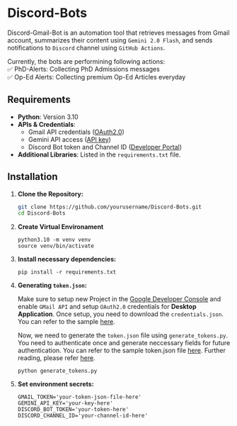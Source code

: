 # Discord-Bots

Discord-Gmail-Bot is an automation tool that retrieves messages from Gmail account, summarizes their content using `Gemini 2.0 Flash`, and sends notifications to `Discord` channel using `GitHub Actions`.

Currently, the bots are performining following actions:  
✅ PhD-Alerts: Collecting PhD Admissions messages  
✅ Op-Ed Alerts: Collecting premium Op-Ed Articles everyday 

## Requirements

- **Python**: Version 3.10
- **APIs & Credentials**:
  - Gmail API credentials ([OAuth2.0](https://console.cloud.google.com/apis/credentials/consent))
  - Gemini API access ([API key](https://ai.google.dev/gemini-api/docs/api-key))
  - Discord Bot token and Channel ID ([Developer Portal](https://discord.com/developers/docs/intro))
- **Additional Libraries**: Listed in the `requirements.txt` file.

## Installation

1. **Clone the Repository:**

   ```bash
   git clone https://github.com/yourusername/Discord-Bots.git
   cd Discord-Bots
   ```

2. **Create Virtual Environament**

    ```
    python3.10 -m venv venv
    source venv/bin/activate
    ```

3. **Install necessary dependencies:**

    ```
    pip install -r requirements.txt
    ```

4. **Generating `token.json`:**

    Make sure to setup new Project in the [Google Developer Console](https://console.developers.google.com/project) and enable `GMail API` and setup `OAuth2.0` credentials for **Desktop Application**. Once setup, you need to download the `credentials.json`. You can refer to the sample [here](https://github.com/pradhanhitesh/Discord-Bots/blob/main/SAMPLE/sample_credentials.json).

    Now, we need to generate the `token.json` file using `generate_tokens.py`. You need to authenticate once and generate neccessary fields for future authentication. You can refer to the sample token.json file [here](https://github.com/pradhanhitesh/Discord-Bots/blob/main/SAMPLE/sample_token.json). Further reading, please refer [here](https://developers.google.com/gmail/api/auth/web-server).

    ```
    python generate_tokens.py
    ```

5. **Set environment secrets:**

    ```
    GMAIL_TOKEN='your-token-json-file-here'
    GEMINI_API_KEY='your-key-here'
    DISCORD_BOT_TOKEN='your-token-here'
    DISCORD_CHANNEL_ID='your-channel-id-here'
    ```
